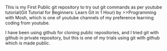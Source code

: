 This is my First Public git repository to try out git commands
as per youtube tutorial(Git Tutorial for Beginners: Learn Git in 1 Hour) by >>Programming with Mosh, which is one of youtube channels of my preference learning coding from youtube.

I have been using github for cloning public repositories, and I tried git with github in private repository, but this is one of my trials using git with github which is made public.
